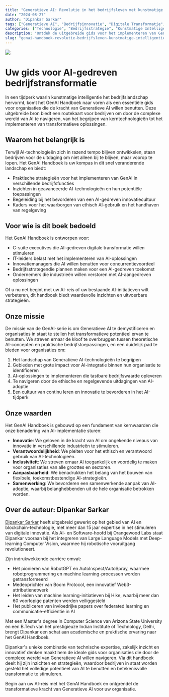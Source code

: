 ```yaml
---
title: "Generatieve AI: Revolutie in het bedrijfsleven met kunstmatige intelligentie"
date: "2024-08-27"
author: "Dipankar Sarkar"
tags: ["Generatieve AI", "Bedrijfsinnovatie", "Digitale Transformatie", "AI-strategie", "Machine Learning"]
categories: ["Technologie", "Bedrijfsstrategie", "Kunstmatige Intelligentie"]
description: "Ontdek de uitgebreide gids voor het implementeren van Generatieve AI in uw organisatie. Leer hoe u geavanceerde AI-technologieën kunt benutten om innovatie te stimuleren, efficiëntie te verhogen en voorop te blijven in het snel evoluerende bedrijfslandschap."
slug: "genai-handboek-revolutie-bedrijfsleven-kunstmatige-intelligentie"
---
```


![](index.png)

# Uw gids voor AI-gedreven bedrijfstransformatie

In een tijdperk waarin kunstmatige intelligentie het bedrijfslandschap hervormt, komt het GenAI Handboek naar voren als een essentiële gids voor organisaties die de kracht van Generatieve AI willen benutten. Deze uitgebreide bron biedt een routekaart voor bedrijven om door de complexe wereld van AI te navigeren, van het begrijpen van kerntechnologieën tot het implementeren van transformatieve oplossingen.

## Waarom het belangrijk is

Terwijl AI-technologieën zich in razend tempo blijven ontwikkelen, staan bedrijven voor de uitdaging om niet alleen bij te blijven, maar voorop te lopen. Het GenAI Handboek is uw kompas in dit snel veranderende landschap en biedt:

- Praktische strategieën voor het implementeren van GenAI in verschillende bedrijfsfuncties
- Inzichten in geavanceerde AI-technologieën en hun potentiële toepassingen
- Begeleiding bij het bevorderen van een AI-gedreven innovatiecultuur
- Kaders voor het waarborgen van ethisch AI-gebruik en het handhaven van regelgeving

## Voor wie is dit boek bedoeld

Het GenAI Handboek is ontworpen voor:

- C-suite executives die AI-gedreven digitale transformatie willen stimuleren
- IT-leiders belast met het implementeren van AI-oplossingen
- Innovatiemanagers die AI willen benutten voor concurrentievoordeel
- Bedrijfsstrategendie plannen maken voor een AI-gedreven toekomst
- Ondernemers die industrieën willen verstoren met AI-aangedreven oplossingen

Of u nu net begint met uw AI-reis of uw bestaande AI-initiatieven wilt verbeteren, dit handboek biedt waardevolle inzichten en uitvoerbare strategieën.

## Onze missie

De missie van de GenAI-serie is om Generatieve AI te demystificeren en organisaties in staat te stellen het transformatieve potentieel ervan te benutten. We streven ernaar de kloof te overbruggen tussen theoretische AI-concepten en praktische bedrijfstoepassingen, en een duidelijk pad te bieden voor organisaties om:

1. Het landschap van Generatieve AI-technologieën te begrijpen
2. Gebieden met grote impact voor AI-integratie binnen hun organisatie te identificeren
3. AI-oplossingen te implementeren die tastbare bedrijfswaarde opleveren
4. Te navigeren door de ethische en regelgevende uitdagingen van AI-adoptie
5. Een cultuur van continu leren en innovatie te bevorderen in het AI-tijdperk

## Onze waarden

Het GenAI Handboek is gebouwd op een fundament van kernwaarden die onze benadering van AI-implementatie sturen:

- **Innovatie**: We geloven in de kracht van AI om ongekende niveaus van innovatie in verschillende industrieën te stimuleren.
- **Verantwoordelijkheid**: We pleiten voor het ethisch en verantwoord gebruik van AI-technologieën.
- **Inclusiviteit**: We streven ernaar AI toegankelijk en voordelig te maken voor organisaties van alle groottes en sectoren.
- **Aanpasbaarheid**: We benadrukken het belang van het bouwen van flexibele, toekomstbestendige AI-strategieën.
- **Samenwerking**: We bevorderen een samenwerkende aanpak van AI-adoptie, waarbij belanghebbenden uit de hele organisatie betrokken worden.

## Over de auteur: Dipankar Sarkar

[Dipankar Sarkar](https://www.dipankar.name) heeft uitgebreid gewerkt op het gebied van AI en blockchain-technologie, met meer dan 15 jaar expertise in het stimuleren van digitale innovatie. Als AI- en Software-hoofd bij Orangewood Labs staat Dipankar vooraan bij het integreren van Large Language Models met Deep-learning Computer Vision, waarmee hij robotische vooruitgang revolutioneert.

Zijn indrukwekkende carrière omvat:

- Het pionieren van RobotGPT en AutoInspect/AutoSpray, waarmee robotprogrammering en machine learning-processen worden getransformeerd
- Medeoprichter van Boom Protocol, een innovatief Web3-attributienetwerk
- Het leiden van machine learning-initiatieven bij Hike, waarbij meer dan 60 voorlopige patenten werden veiliggesteld
- Het publiceren van invloedrijke papers over federated learning en communicatie-efficiëntie in AI

Met een Master's degree in Computer Science van Arizona State University en een B.Tech van het prestigieuze Indian Institute of Technology, Delhi, brengt Dipankar een schat aan academische en praktische ervaring naar het GenAI Handboek.

Dipankar's unieke combinatie van technische expertise, zakelijk inzicht en innovatief denken maakt hem de ideale gids voor organisaties die door de complexe wereld van Generatieve AI willen navigeren. Via dit handboek deelt hij zijn inzichten en strategieën, waardoor bedrijven in staat worden gesteld het volledige potentieel van AI te benutten en betekenisvolle transformatie te stimuleren.

Begin aan uw AI-reis met het GenAI Handboek en ontgrendel de transformatieve kracht van Generatieve AI voor uw organisatie.